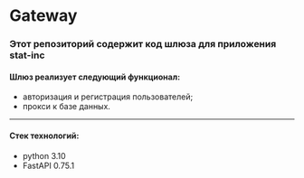 # Gateway

### Этот репозиторий содержит код шлюза для приложения stat-inc

#### Шлюз реализует следующий функционал:

- авторизация и регистрация пользователей;
- прокси к базе данных.

------

#### Стек технологий:

- python 3.10
- FastAPI 0.75.1


